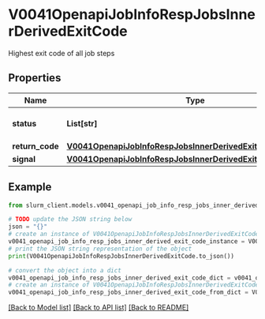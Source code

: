 # V0041OpenapiJobInfoRespJobsInnerDerivedExitCode

Highest exit code of all job steps

## Properties

Name | Type | Description | Notes
------------ | ------------- | ------------- | -------------
**status** | **List[str]** | Status given by return code | [optional] 
**return_code** | [**V0041OpenapiJobInfoRespJobsInnerDerivedExitCodeReturnCode**](V0041OpenapiJobInfoRespJobsInnerDerivedExitCodeReturnCode.md) |  | [optional] 
**signal** | [**V0041OpenapiJobInfoRespJobsInnerDerivedExitCodeSignal**](V0041OpenapiJobInfoRespJobsInnerDerivedExitCodeSignal.md) |  | [optional] 

## Example

```python
from slurm_client.models.v0041_openapi_job_info_resp_jobs_inner_derived_exit_code import V0041OpenapiJobInfoRespJobsInnerDerivedExitCode

# TODO update the JSON string below
json = "{}"
# create an instance of V0041OpenapiJobInfoRespJobsInnerDerivedExitCode from a JSON string
v0041_openapi_job_info_resp_jobs_inner_derived_exit_code_instance = V0041OpenapiJobInfoRespJobsInnerDerivedExitCode.from_json(json)
# print the JSON string representation of the object
print(V0041OpenapiJobInfoRespJobsInnerDerivedExitCode.to_json())

# convert the object into a dict
v0041_openapi_job_info_resp_jobs_inner_derived_exit_code_dict = v0041_openapi_job_info_resp_jobs_inner_derived_exit_code_instance.to_dict()
# create an instance of V0041OpenapiJobInfoRespJobsInnerDerivedExitCode from a dict
v0041_openapi_job_info_resp_jobs_inner_derived_exit_code_from_dict = V0041OpenapiJobInfoRespJobsInnerDerivedExitCode.from_dict(v0041_openapi_job_info_resp_jobs_inner_derived_exit_code_dict)
```
[[Back to Model list]](../README.md#documentation-for-models) [[Back to API list]](../README.md#documentation-for-api-endpoints) [[Back to README]](../README.md)


